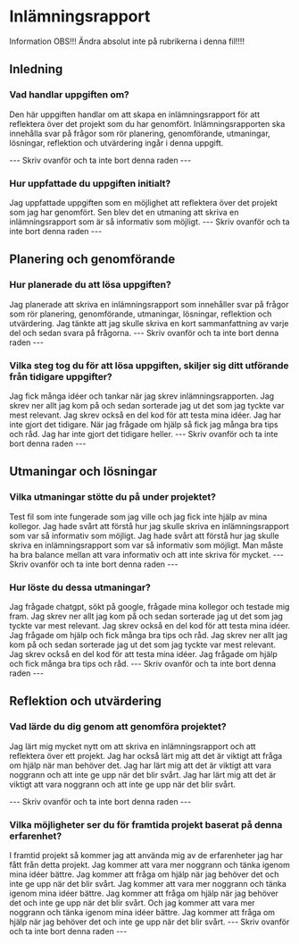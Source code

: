 # Inlämningsrapport

Information
OBS!!! Ändra absolut inte på rubrikerna i denna fil!!!!

## Inledning

### Vad handlar uppgiften om?
Den här uppgiften handlar om att skapa en inlämningsrapport för att reflektera över det projekt som du har genomfört. Inlämningsrapporten ska innehålla svar på frågor som rör planering, genomförande, utmaningar, lösningar, reflektion och utvärdering ingår i denna uppgift.

--- Skriv ovanför och ta inte bort denna raden ---

### Hur uppfattade du uppgiften initialt?
Jag uppfattade uppgiften som en möjlighet att reflektera över det projekt som jag har genomfört. Sen blev det en utmaning att skriva en inlämningsrapport som är så informativ som möjligt.
--- Skriv ovanför och ta inte bort denna raden ---

## Planering och genomförande

### Hur planerade du att lösa uppgiften?
Jag planerade att skriva en inlämningsrapport som innehåller svar på frågor som rör planering, genomförande, utmaningar, lösningar, reflektion och utvärdering. Jag tänkte att jag skulle skriva en kort sammanfattning av varje del och sedan svara på frågorna.
--- Skriv ovanför och ta inte bort denna raden ---

### Vilka steg tog du för att lösa uppgiften, skiljer sig ditt utförande från tidigare uppgifter?
Jag fick många idéer och tankar när jag skrev inlämningsrapporten. Jag skrev ner allt jag kom på och sedan sorterade jag ut det som jag tyckte var mest relevant. Jag skrev också en del kod för att testa mina idéer. Jag har inte gjort det tidigare. När jag frågade om hjälp så fick jag många bra tips och råd. Jag har inte gjort det tidigare heller.
--- Skriv ovanför och ta inte bort denna raden ---

## Utmaningar och lösningar

### Vilka utmaningar stötte du på under projektet?
Test fil som inte fungerade som jag ville och jag fick inte hjälp av mina kollegor. Jag hade svårt att förstå hur jag skulle skriva en inlämningsrapport som var så informativ som möjligt. Jag hade svårt att förstå hur jag skulle skriva en inlämningsrapport som var så informativ som möjligt. Man måste ha bra balance mellan att vara informativ och att inte skriva för mycket. 
--- Skriv ovanför och ta inte bort denna raden ---

### Hur löste du dessa utmaningar?
Jag frågade chatgpt, sökt på google, frågade mina kollegor och testade mig fram. Jag skrev ner allt jag kom på och sedan sorterade jag ut det som jag tyckte var mest relevant. Jag skrev också en del kod för att testa mina idéer. Jag frågade om hjälp och fick många bra tips och råd. Jag skrev ner allt jag kom på och sedan sorterade jag ut det som jag tyckte var mest relevant. Jag skrev också en del kod för att testa mina idéer. Jag frågade om hjälp och fick många bra tips och råd.
--- Skriv ovanför och ta inte bort denna raden ---

## Reflektion och utvärdering

### Vad lärde du dig genom att genomföra projektet?
Jag lärt mig mycket nytt om att skriva en inlämningsrapport och att reflektera över ett projekt. Jag har också lärt mig att det är viktigt att fråga om hjälp när man behöver det. Jag har lärt mig att det är viktigt att vara noggrann och att inte ge upp när det blir svårt. Jag har lärt mig att det är viktigt att vara noggrann och att inte ge upp när det blir svårt.

--- Skriv ovanför och ta inte bort denna raden ---

### Vilka möjligheter ser du för framtida projekt baserat på denna erfarenhet?
I framtid projekt så kommer jag att använda mig av de erfarenheter jag har fått från detta projekt. Jag kommer att vara mer noggrann och tänka igenom mina idéer bättre. Jag kommer att fråga om hjälp när jag behöver det och inte ge upp när det blir svårt. Jag kommer att vara mer noggrann och tänka igenom mina idéer bättre. Jag kommer att fråga om hjälp när jag behöver det och inte ge upp när det blir svårt. Och jag kommer att vara mer noggrann och tänka igenom mina idéer bättre. Jag kommer att fråga om hjälp när jag behöver det och inte ge upp när det blir svårt.
--- Skriv ovanför och ta inte bort denna raden ---
